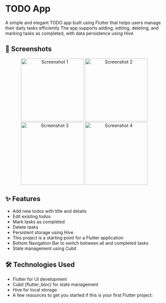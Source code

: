 # TODO App
A simple and elegant TODO app built using Flutter that helps users manage their daily tasks efficiently The app supports adding, editing, deleting, and marking tasks as completed, with data persistence using Hive

## 📸 Screenshots

<div align="center">
	<img src="https://github.com/user-attachments/assets/0fb3946b-ba91-4ea5-bdf1-f32a5482db44" alt="Screenshot 1" width="200px">
	<img src="https://github.com/user-attachments/assets/8b761ddb-86ad-4d0f-ad8e-3cf412abc01b" alt="Screenshot 2" width="200px">
	<img src="https://github.com/user-attachments/assets/13809e68-4639-429f-974b-c716779d6418" alt="Screenshot 3" width="200px">
	<img src="https://github.com/user-attachments/assets/71ca983a-540c-4589-886d-8d923c41ca48" alt="Screenshot 4" width="200px">
</div>



## ✨ Features
- Add new todos with title and details 
- Edit existing todos
- Mark tasks as completed
- Delete tasks
- Persistent storage using Hive
- This project is a starting point for a Flutter application
- Bottom Navigation Bar to switch between all and completed tasks
- State management using Cubit

## 🛠️ Technologies Used
- Flutter for UI development
- Cubit (flutter_bloc) for state management
- Hive for local storage
- A few resources to get you started if this is your first Flutter project:
